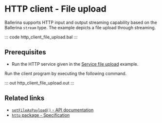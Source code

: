 # HTTP client - File upload

Ballerina supports HTTP input and output streaming capability based on the Ballerina `stream` type. The example depicts a file upload through streaming.

::: code http_client_file_upload.bal :::

## Prerequisites
- Run the HTTP service given in the [Service file upload](/learn/by-example/http-service-file-upload/) example.

Run the client program by executing the following command.

::: out http_client_file_upload.out :::

## Related links
- [`setFileAsPayload()` - API documentation](https://lib.ballerina.io/ballerina/http/latest/classes/Request#setFileAsPayload)
- [`http` package - Specification](/spec/http/#2423-resource-methods)
